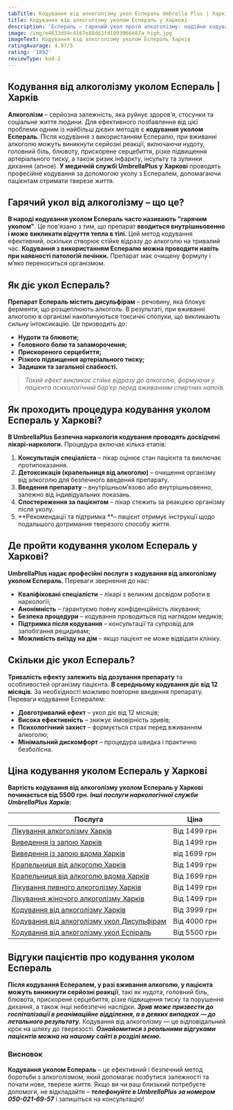 ```yaml
---
tabTitle: Кодування від алкоголізму укол Еспераль Umbrella Plus | Харків | Від 5500 грн
title: Кодування від алкоголізму уколом Еспераль у Харкові
description: 'Еспераль – гарячий укол проти алкоголізму: надійне кодування у Харкові'
image: /img/e4633d94c4167e88dd3fd1093066e87a_high.jpg
imageText: Кодування від алкоголізму уколом Еспераль Харків
ratingAvarage: 4.97/5
rating: '1892'
reviewType: kod-2
---
```


## Кодування від алкоголізму уколом Еспераль | Харків

**Алкоголізм** – серйозна залежність, яка руйнує здоров’я, стосунки та соціальне життя людини. Для ефективного позбавлення від цієї проблеми одним із найбільш дієвих методів є **кодування уколом Еспераль**. Після кодування з використанням Еспералю, при вживанні алкоголю можуть виникнути серйозні реакції, включаючи нудоту, головний біль, блювоту, прискорене серцебиття, різке підвищення артеріального тиску, а також ризик інфаркту, інсульту та зупинки дихання (апное). **У медичній службі UmbrellaPlus у Харкові** проводять професійне кодування за допомогою уколу з Еспералем, допомагаючи пацієнтам отримати тверезе життя.

## Гарячий укол від алкоголізму – що це?

**В народі кодування уколом Еспераль часто називають "гарячим уколом"**. Це пов'язано з тим, що препарат **вводиться внутрішньовенно і може** **викликати відчуття тепла в тілі.** Цей метод кодування ефективний, оскільки створює стійке відразу до алкоголю на тривалий час. **Кодування з використанням Еспералю можна проводити навіть при наявності патологій печінки.** Препарат має очищену формулу і м’яко переноситься організмом.

## Як діє укол Еспераль?

**Препарат Еспераль містить дисульфірам** – речовину, яка блокує ферменти, що розщеплюють алкоголь. В результаті, при вживанні алкоголю в організмі накопичуються токсичні сполуки, що викликають сильну інтоксикацію. Це призводить до:

* **Нудоти та блювоти;**
* **Головного болю та запаморочення;**
* **Прискореного серцебиття;**
* **Різкого підвищення артеріального тиску;**
* **Задишки та загальної слабкості.**

> *Такий ефект викликає стійке відразу до алкоголю, формуючи у пацієнта психологічний бар’єр перед вживанням спиртних напоїв.*

## Як проходить процедура кодування уколом Еспераль у Харкові?

**В UmbrellaPlus Безпечна наркологія кодування проводять досвідчені лікарі-наркологи.** Процедура включає кілька етапів:

1. **Консультація спеціаліста** – лікар оцінює стан пацієнта та виключає протипоказання.
2. **Детоксикація (крапельниця від алкоголю)** – очищення організму від алкоголю для безпечного введення препарату.
3. **Введення препарату** – внутрішньом’язово або внутрішньовенно, залежно від індивідуальних показань.
4. **Спостереження за пацієнтом** – лікар стежить за реакцією організму після уколу.
5. \*\*Рекомендації та підтримка \*\*– пацієнт отримує інструкції щодо подальшого дотримання тверезого способу життя.

## Де пройти кодування уколом Еспераль у Харкові?

**UmbrellaPlus надає професійні послуги з кодування від алкоголізму уколом Еспераль**. Переваги звернення до нас:

* **Кваліфіковані спеціалісти** – лікарі з великим досвідом роботи в наркології;
* **Анонімність** – гарантуємо повну конфіденційність лікування;
* **Безпека процедури** – кодування проводиться під наглядом медиків;
* **Підтримка після кодування** – консультації та супровід для запобігання рецидивам;
* **Можливість виїзду на дім** – якщо пацієнт не може відвідати клініку.

## Скільки діє укол Еспераль?

**Тривалість ефекту залежить від дозування препарату** та особливостей організму пацієнта. **В середньому кодування діє від 12 місяців**. За необхідності можливо повторне введення препарату. Переваги кодування Еспералем:

* **Довготривалий ефект** – укол діє від 12 місяців;
* **Висока ефективність** – знижує ймовірність зривів;
* **Психологічний захист** – формується страх перед вживанням алкоголю;
* **Мінімальний дискомфорт** – процедура швидка і практично безболісна.

## Ціна кодування уколом Еспераль у Харкові

**Вартість кодування від алкоголізму уколом Еспераль у Харкові починається від 5500 грн. *Інші послуги наркологічної служби UmbrellaPlus Харків:***

| Послуга                                                                                                                             | Ціна         |
| ----------------------------------------------------------------------------------------------------------------------------------- | ------------ |
| [Лікування алкоголізму Харків](https://umbrella-plus.com.ua/uk/kharkiv/lechenie-alkogolizma-kharkiv-ua/)                            | Від 1499 грн |
| [Виведення із запою Харків](https://umbrella-plus.com.ua/uk/kharkiv/vivod-iz-zapoia-kharkiv-ua/)                                    | Від 1499 грн |
| [Виведення із запою вдома Харків](https://umbrella-plus.com.ua/uk/kharkiv/vivod-iz-zapoia-na-domy-kharkiv-ua/)                      | від 1699 грн |
| [Крапельниця від алкоголю Харків](https://umbrella-plus.com.ua/uk/kharkiv/kapelnica_ot_alkogola_kharkiv-ua/)                        | Від 1499 грн |
| [Крапельниця від алкоголю вдома Харків](https://umbrella-plus.com.ua/uk/kharkiv/kapelnica_ot_alkogola_na_domy_kharkiv_ua/)          | Від 1699 грн |
| [Лікування пивного алкоголізму Харків](https://umbrella-plus.com.ua/uk/kharkiv/lechenie-pivnogo-alkogolizma-kharkiv-ua/)            | Від 1499 грн |
| [Лікування жіночого алкоголізму Харків](https://umbrella-plus.com.ua/uk/kharkiv/lechenie-jenskogo-alkogolizma-kharkiv-ua/)          | Від 1499 грн |
| [Кодування від алкоголізму Харків](https://umbrella-plus.com.ua/uk/kharkiv/kodirovka-ot-alkogolia-kharkiv-ua/)                      | Від 3999 грн |
| [Кодування від алкоголізму укол Дисульфірам](https://umbrella-plus.com.ua/uk/kharkiv/kodirovka-ot-alkogolia-disulfiram-kharkiv-ua/) | Від 4000 грн |
| [Кодування від алкоголізму укол Еспіраль](https://umbrella-plus.com.ua/uk/kharkiv/kodirovka-ot-alkogolizma-espiarl-kharkiv-ua/)     | Від 5500 грн |

## Відгуки пацієнтів про кодування уколом Еспераль

**Після кодування Еспералем, у разі вживання алкоголю, у пацієнта можуть виникнути серйозні реакції**, такі як нудота, головний біль, блювота, прискорене серцебиття, різке підвищення тиску та порушення дихання, а також інші небезпечні наслідки. ***Зрив може призвести до госпіталізації в реанімаційне відділення, а в деяких випадках — до летального результату.***  Кодування від алкоголізму — це відповідальний крок на шляху до тверезості. ***Ознайомитися з реальними відгуками пацієнтів можна на нашому сайті в розділі меню.***

### Висновок

**Кодування уколом Еспераль** – це ефективний і безпечний метод боротьби з алкоголізмом, який допомагає позбутися залежності та почати нове, тверезе життя. Якщо ви чи ваш близький потребуєте допомоги, не відкладайте – ***телефонуйте в UmbrellaPlus за номером 050-021-69-57*** і запишіться на консультацію!
